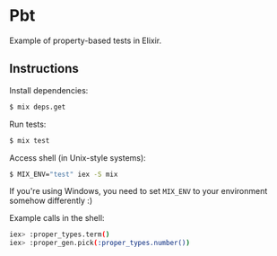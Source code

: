 # Pbt

Example of property-based tests in Elixir.

## Instructions

Install dependencies:

```bash
$ mix deps.get
```

Run tests:

```bash
$ mix test
```

Access shell (in Unix-style systems):

```bash
$ MIX_ENV="test" iex -S mix
```

If you're using Windows, you need to set `MIX_ENV` to your environment somehow differently :)

Example calls in the shell:

```bash
iex> :proper_types.term()
iex> :proper_gen.pick(:proper_types.number())
```
